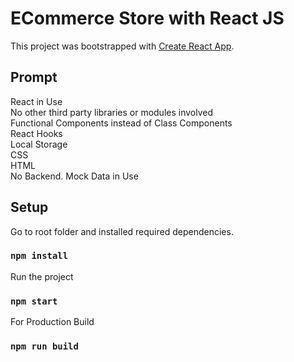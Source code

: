 # ECommerce Store with React JS

This project was bootstrapped with [Create React App](https://github.com/facebook/create-react-app).


## Prompt
React in Use  
No other third party libraries or modules involved  
Functional Components instead of Class Components  
React Hooks  
Local Storage  
CSS  
HTML  
No Backend. Mock Data in Use  


## Setup 
Go to root folder and installed required dependencies.
### `npm install`

Run the project
### `npm start`

For Production Build
### `npm run build`

